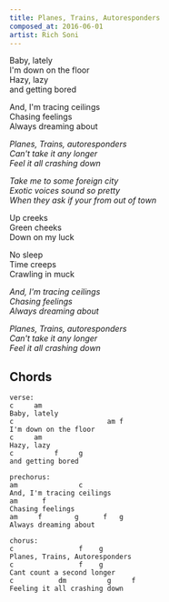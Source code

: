 ```yaml
---
title: Planes, Trains, Autoresponders
composed_at: 2016-06-01
artist: Rich Soni
---
```


Baby, lately  
I'm down on the floor  
Hazy, lazy  
and getting bored  

And, I'm tracing ceilings  
Chasing feelings  
Always dreaming about  

*Planes, Trains, autoresponders*  
*Can't take it any longer*  
*Feel it all crashing down*  

*Take me to some foreign city*  
*Exotic voices sound so pretty*  
*When they ask if your from out of town*  

Up creeks  
Green cheeks  
Down on my luck  

No sleep  
Time creeps  
Crawling in muck  

*And, I'm tracing ceilings*  
*Chasing feelings*  
*Always dreaming about*  

*Planes, Trains, autoresponders*  
*Can't take it any longer*  
*Feel it all crashing down*  

## Chords

```
verse:
c     am
Baby, lately
c                       am f
I'm down on the floor
c     am
Hazy, lazy
c          f     g
and getting bored

prechorus:
am               c
And, I'm tracing ceilings
am      f
Chasing feelings
am     f        g      f   g
Always dreaming about

chorus:
c                f    g
Planes, Trains, Autoresponders
c                f    g
Cant count a second longer
c           dm          g     f
Feeling it all crashing down
```

